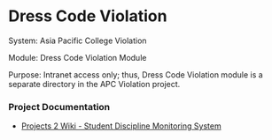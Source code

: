 # Dress Code Violation
System: Asia Pacific College Violation

Module: Dress Code Violation Module

Purpose: Intranet access only; thus, Dress Code Violation module is a separate directory in the APC Violation project.

### Project Documentation
* [Projects 2 Wiki - Student Discipline Monitoring System](http://projects2.apc.edu.ph/wiki/index.php/SOFTDEV_CN131:_Student_Discipline_Monitoring_System)
